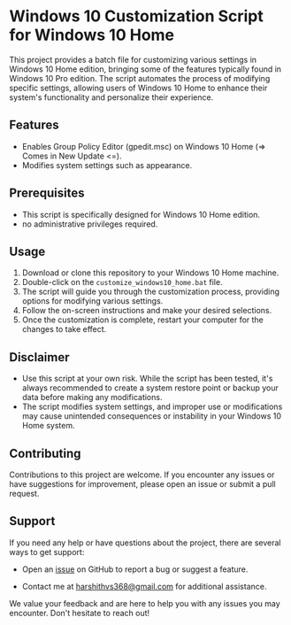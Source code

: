 # Windows 10 Customization Script for Windows 10 Home

This project provides a batch file for customizing various settings in Windows 10 Home edition, bringing some of the features typically found in Windows 10 Pro edition. The script automates the process of modifying specific settings, allowing users of Windows 10 Home to enhance their system's functionality and personalize their experience.

## Features

- Enables Group Policy Editor (gpedit.msc) on Windows 10 Home (=> Comes in New Update <=).
- Modifies system settings such as appearance.

## Prerequisites

- This script is specifically designed for Windows 10 Home edition.
- no administrative privileges required.

## Usage

1. Download or clone this repository to your Windows 10 Home machine.
2. Double-click on the `customize_windows10_home.bat` file.
3. The script will guide you through the customization process, providing options for modifying various settings.
4. Follow the on-screen instructions and make your desired selections.
5. Once the customization is complete, restart your computer for the changes to take effect.

## Disclaimer

- Use this script at your own risk. While the script has been tested, it's always recommended to create a system restore point or backup your data before making any modifications.
- The script modifies system settings, and improper use or modifications may cause unintended consequences or instability in your Windows 10 Home system.

## Contributing

Contributions to this project are welcome. If you encounter any issues or have suggestions for improvement, please open an issue or submit a pull request.

## Support

If you need any help or have questions about the project, there are several ways to get support:

- Open an [issue](https://github.com/MONSTER-HARSH/Windows-10-Customizer/issues) on GitHub to report a bug or suggest a feature.
<!-- - Join our [discussion forum](https://example.com/forum) to ask questions and engage with the community. -->
- Contact me at harshithvs368@gmail.com for additional assistance.

We value your feedback and are here to help you with any issues you may encounter. Don't hesitate to reach out!

